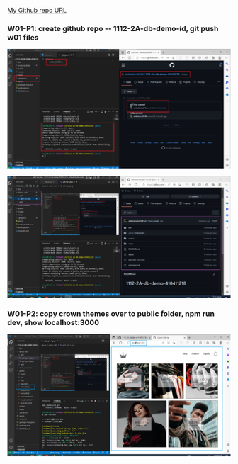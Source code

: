[My Github repo URL](https://github.com/whitestorm2346/1112-2A-db-demo-410411218)

### W01-P1: create github repo -- 1112-2A-db-demo-id, git push w01 files

![](w01-p1-1.png)

![](w01-p1-2.png)

### W01-P2: copy crown themes over to public folder, npm run dev, show localhost:3000

![](w01-p2-1.png)
